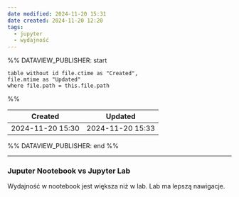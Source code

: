 ```yaml
---
date modified: 2024-11-20 15:31
date created: 2024-11-20 12:20
tags:
  - jupyter
  - wydajność
---
```

%% DATAVIEW_PUBLISHER: start
```dataview
table without id file.ctime as "Created",
file.mtime as "Updated"
where file.path = this.file.path
```
%%

| Created          | Updated          |
| ---------------- | ---------------- |
| 2024-11-20 15:30 | 2024-11-20 15:33 |

%% DATAVIEW_PUBLISHER: end %%

----

### Juputer Nootebook vs Jupyter Lab

Wydajność w nootebook jest większa niż w lab. 
Lab ma lepszą nawigacje.